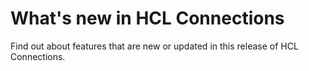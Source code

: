 # What's new in HCL Connections

Find out about features that are new or updated in this release of HCL Connections.
